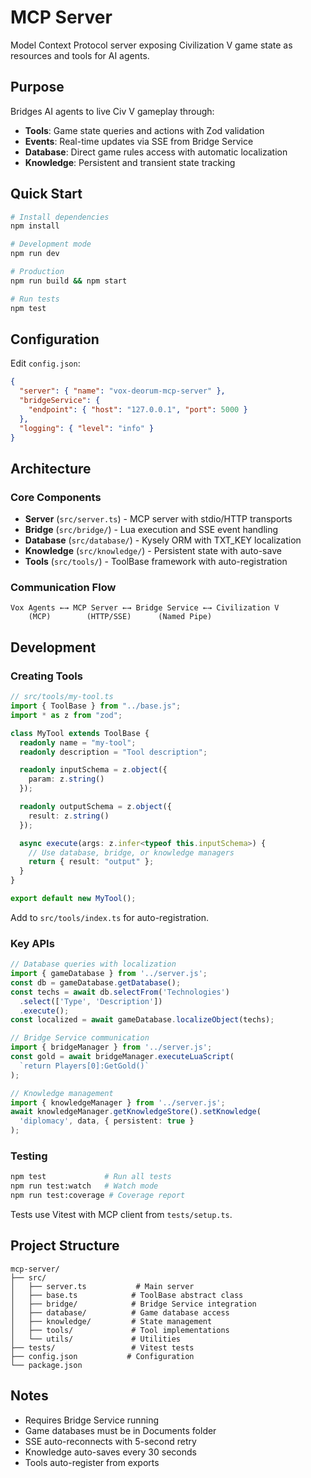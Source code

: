 # MCP Server

Model Context Protocol server exposing Civilization V game state as resources and tools for AI agents.

## Purpose

Bridges AI agents to live Civ V gameplay through:
- **Tools**: Game state queries and actions with Zod validation
- **Events**: Real-time updates via SSE from Bridge Service
- **Database**: Direct game rules access with automatic localization
- **Knowledge**: Persistent and transient state tracking

## Quick Start

```bash
# Install dependencies
npm install

# Development mode
npm run dev

# Production
npm run build && npm start

# Run tests
npm test
```

## Configuration

Edit `config.json`:
```json
{
  "server": { "name": "vox-deorum-mcp-server" },
  "bridgeService": {
    "endpoint": { "host": "127.0.0.1", "port": 5000 }
  },
  "logging": { "level": "info" }
}
```

## Architecture

### Core Components
- **Server** (`src/server.ts`) - MCP server with stdio/HTTP transports
- **Bridge** (`src/bridge/`) - Lua execution and SSE event handling
- **Database** (`src/database/`) - Kysely ORM with TXT_KEY localization
- **Knowledge** (`src/knowledge/`) - Persistent state with auto-save
- **Tools** (`src/tools/`) - ToolBase framework with auto-registration

### Communication Flow
```
Vox Agents ←→ MCP Server ←→ Bridge Service ←→ Civilization V
    (MCP)        (HTTP/SSE)      (Named Pipe)
```

## Development

### Creating Tools

```typescript
// src/tools/my-tool.ts
import { ToolBase } from "../base.js";
import * as z from "zod";

class MyTool extends ToolBase {
  readonly name = "my-tool";
  readonly description = "Tool description";

  readonly inputSchema = z.object({
    param: z.string()
  });

  readonly outputSchema = z.object({
    result: z.string()
  });

  async execute(args: z.infer<typeof this.inputSchema>) {
    // Use database, bridge, or knowledge managers
    return { result: "output" };
  }
}

export default new MyTool();
```

Add to `src/tools/index.ts` for auto-registration.

### Key APIs

```typescript
// Database queries with localization
import { gameDatabase } from '../server.js';
const db = gameDatabase.getDatabase();
const techs = await db.selectFrom('Technologies')
  .select(['Type', 'Description'])
  .execute();
const localized = await gameDatabase.localizeObject(techs);

// Bridge Service communication
import { bridgeManager } from '../server.js';
const gold = await bridgeManager.executeLuaScript(
  `return Players[0]:GetGold()`
);

// Knowledge management
import { knowledgeManager } from '../server.js';
await knowledgeManager.getKnowledgeStore().setKnowledge(
  'diplomacy', data, { persistent: true }
);
```

### Testing

```bash
npm test             # Run all tests
npm run test:watch   # Watch mode
npm run test:coverage # Coverage report
```

Tests use Vitest with MCP client from `tests/setup.ts`.

## Project Structure

```
mcp-server/
├── src/
│   ├── server.ts           # Main server
│   ├── base.ts            # ToolBase abstract class
│   ├── bridge/            # Bridge Service integration
│   ├── database/          # Game database access
│   ├── knowledge/         # State management
│   ├── tools/             # Tool implementations
│   └── utils/             # Utilities
├── tests/                 # Vitest tests
├── config.json           # Configuration
└── package.json
```

## Notes

- Requires Bridge Service running
- Game databases must be in Documents folder
- SSE auto-reconnects with 5-second retry
- Knowledge auto-saves every 30 seconds
- Tools auto-register from exports
